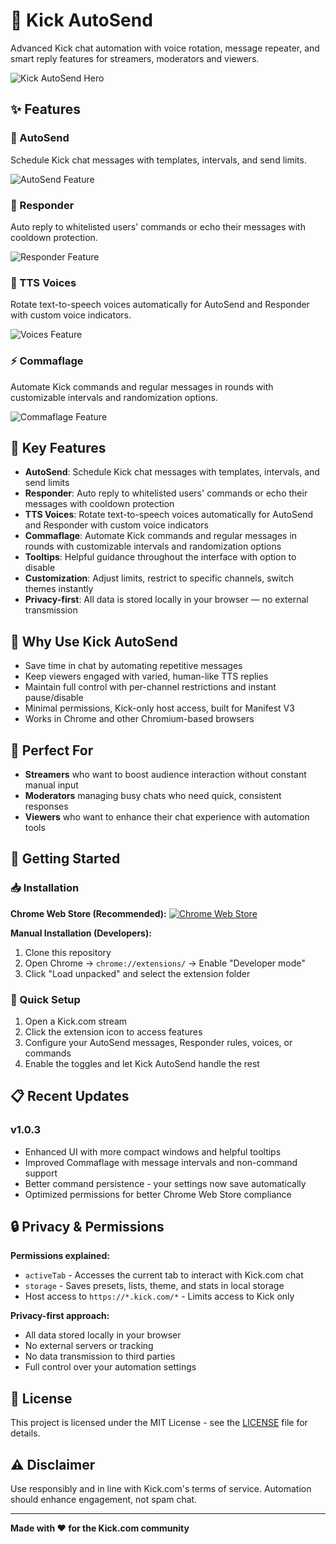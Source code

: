 # 🚀 Kick AutoSend

Advanced Kick chat automation with voice rotation, message repeater, and smart reply features for streamers, moderators and viewers.

![Kick AutoSend Hero](screenshots/Large%20tile%20-%20Promo%20-%20920x680.png)

## ✨ Features

### 🤖 AutoSend
Schedule Kick chat messages with templates, intervals, and send limits.

![AutoSend Feature](screenshots/1%20AutoSend%20(n).png)

### 💬 Responder
Auto reply to whitelisted users' commands or echo their messages with cooldown protection.

![Responder Feature](screenshots/2%20Responder%20(n).png)

### 🎤 TTS Voices
Rotate text-to-speech voices automatically for AutoSend and Responder with custom voice indicators.

![Voices Feature](screenshots/3%20Voices%20(n).png)

### ⚡ Commaflage
Automate Kick commands and regular messages in rounds with customizable intervals and randomization options.

![Commaflage Feature](screenshots/4%20Commaflage%20(n).png)

## 🔧 Key Features

- **AutoSend**: Schedule Kick chat messages with templates, intervals, and send limits
- **Responder**: Auto reply to whitelisted users' commands or echo their messages with cooldown protection
- **TTS Voices**: Rotate text-to-speech voices automatically for AutoSend and Responder with custom voice indicators
- **Commaflage**: Automate Kick commands and regular messages in rounds with customizable intervals and randomization options
- **Tooltips**: Helpful guidance throughout the interface with option to disable
- **Customization**: Adjust limits, restrict to specific channels, switch themes instantly
- **Privacy-first**: All data is stored locally in your browser — no external transmission

## 🎯 Why Use Kick AutoSend

- Save time in chat by automating repetitive messages
- Keep viewers engaged with varied, human-like TTS replies
- Maintain full control with per-channel restrictions and instant pause/disable
- Minimal permissions, Kick-only host access, built for Manifest V3
- Works in Chrome and other Chromium-based browsers

## 👥 Perfect For

- **Streamers** who want to boost audience interaction without constant manual input
- **Moderators** managing busy chats who need quick, consistent responses
- **Viewers** who want to enhance their chat experience with automation tools

## 🚀 Getting Started

### 📥 Installation

**Chrome Web Store (Recommended):**
[![Chrome Web Store](https://img.shields.io/badge/Chrome%20Web%20Store-Install-blue?style=for-the-badge&logo=google-chrome)](https://chromewebstore.google.com/detail/kick-autosend/miadacmkmddgdlinpfcgblifnolbmjie)

**Manual Installation (Developers):**
1. Clone this repository
2. Open Chrome → `chrome://extensions/` → Enable "Developer mode"
3. Click "Load unpacked" and select the extension folder

### 🎯 Quick Setup

1. Open a Kick.com stream
2. Click the extension icon to access features
3. Configure your AutoSend messages, Responder rules, voices, or commands
4. Enable the toggles and let Kick AutoSend handle the rest

## 📋 Recent Updates

### v1.0.3
- Enhanced UI with more compact windows and helpful tooltips
- Improved Commaflage with message intervals and non-command support
- Better command persistence - your settings now save automatically
- Optimized permissions for better Chrome Web Store compliance

## 🔒 Privacy & Permissions

**Permissions explained:**
- `activeTab` - Accesses the current tab to interact with Kick.com chat
- `storage` - Saves presets, lists, theme, and stats in local storage
- Host access to `https://*.kick.com/*` - Limits access to Kick only

**Privacy-first approach:**
- All data stored locally in your browser
- No external servers or tracking
- No data transmission to third parties
- Full control over your automation settings

## 📄 License

This project is licensed under the MIT License - see the [LICENSE](LICENSE) file for details.

## ⚠️ Disclaimer

Use responsibly and in line with Kick.com's terms of service. Automation should enhance engagement, not spam chat.

---

**Made with ❤️ for the Kick.com community**
